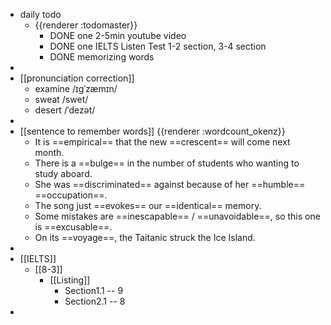 - daily todo
	- {{renderer :todomaster}}
		- DONE one 2-5min youtube video
		- DONE one IELTS Listen Test 1-2 section, 3-4 section
		- DONE memorizing words
-
- [[pronunciation correction]]
	- examine  /ɪɡˈzæmɪn/
	- sweat  /swet/
	- desert  /ˈdezət/
-
- [[sentence to remember words]] {{renderer :wordcount_okenz}}
	- It is ==empirical== that the new ==crescent== will come next month.
	- There is a ==bulge== in the number of students who wanting to study aboard.
	- She was ==discriminated== against because of her ==humble== ==occupation==.
	- The song just ==evokes== our ==identical== memory.
	- Some mistakes are ==inescapable== / ==unavoidable==, so this one is ==excusable==.
	- On its ==voyage==, the Taitanic struck the Ice Island.
-
- [[IELTS]]
	- [[8-3]]
		- [[Listing]]
			- Section1.1 -- 9
			- Section2.1 -- 8
-